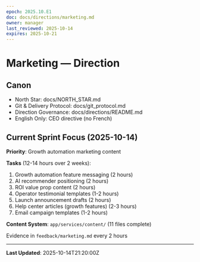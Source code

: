 ```yaml
---
epoch: 2025.10.E1
doc: docs/directions/marketing.md
owner: manager
last_reviewed: 2025-10-14
expires: 2025-10-21
---
```

# Marketing — Direction

## Canon
- North Star: docs/NORTH_STAR.md
- Git & Delivery Protocol: docs/git_protocol.md
- Direction Governance: docs/directions/README.md
- English Only: CEO directive (no French)

## Current Sprint Focus (2025-10-14)

**Priority**: Growth automation marketing content

**Tasks** (12-14 hours over 2 weeks):
1. Growth automation feature messaging (2 hours)
2. AI recommender positioning (2 hours)
3. ROI value prop content (2 hours)
4. Operator testimonial templates (1-2 hours)
5. Launch announcement drafts (2 hours)
6. Help center articles (growth features) (2-3 hours)
7. Email campaign templates (1-2 hours)

**Content System**: `app/services/content/` (11 files complete)

Evidence in `feedback/marketing.md` every 2 hours

---

**Last Updated**: 2025-10-14T21:20:00Z

